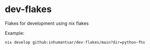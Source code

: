 # dev-flakes
Flakes for development using nix flakes

Example:
```shell
nix develop github:inhumantsar/dev-flakes/main?dir=python-fhs
```
